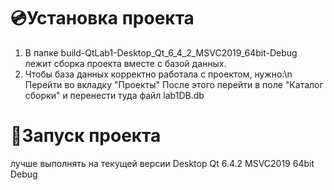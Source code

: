 

# 💿Установка проекта

1. В папке build-QtLab1-Desktop_Qt_6_4_2_MSVC2019_64bit-Debug лежит сборка проекта вместе с базой данных.
2. Чтобы база данных корректно работала с проектом, нужно:\n
    Перейти во вкладку "Проекты"
    После этого перейти в поле "Каталог сборки" и перенести туда файл lab1DB.db
    
# 🚀Запуск проекта 
лучше выполнять на текущей версии Desktop Qt 6.4.2 MSVC2019 64bit Debug

